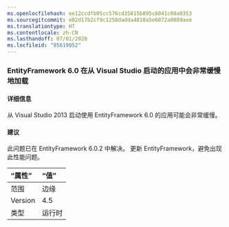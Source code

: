 ```yaml
---
ms.openlocfilehash: ee12ccdfb95cc576cd35815b895c6041c08a0353
ms.sourcegitcommit: e02d17b2cf9c1258dadda4810a5e6072a0089aee
ms.translationtype: HT
ms.contentlocale: zh-CN
ms.lasthandoff: 07/01/2020
ms.locfileid: "85619852"
---
```

### <a name="entityframework-60-loads-very-slowly-in-apps-launched-from-visual-studio"></a>EntityFramework 6.0 在从 Visual Studio 启动的应用中会非常缓慢地加载

#### <a name="details"></a>详细信息

从 Visual Studio 2013 启动使用 EntityFramework 6.0 的应用可能会非常缓慢。

#### <a name="suggestion"></a>建议

此问题已在 EntityFramework 6.0.2 中解决。 更新 EntityFramework，避免出现此性能问题。

| “属性”    | “值”       |
|:--------|:------------|
| 范围   |边缘|
|Version|4.5|
|类型|运行时|
